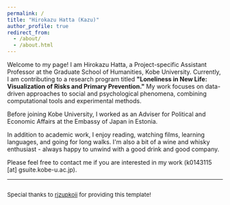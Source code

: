 ```yaml
---
permalink: /
title: "Hirokazu Hatta (Kazu)"
author_profile: true
redirect_from: 
  - /about/
  - /about.html
---
```


Welcome to my page! I am Hirokazu Hatta, a Project-specific Assistant Professor at the Graduate School of Humanities, Kobe University. Currently, I am contributing to a research program titled **"Loneliness in New Life: Visualization of Risks and Primary Prevention."** My work focuses on data-driven approaches to social and psychological phenomena, combining computational tools and experimental methods.

Before joining Kobe University, I worked as an Adviser for Political and Economic Affairs at the Embassy of Japan in Estonia.


In addition to academic work, I enjoy reading, watching films, learning languages, and going for long walks. I'm also a bit of a wine and whisky enthusiast - always happy to unwind with a good drink and good company.

Please feel free to contact me if you are interested in my work (k0143115 [at] gsuite.kobe-u.ac.jp).

---

<p style="margin-top:2em; font-size:0.95em;">
Special thanks to <a href="https://github.com/academicpages/academicpages.github.io" target="_blank">rjzupkoii</a> for providing this template!
</p>

